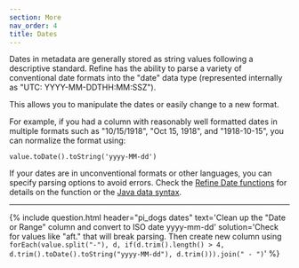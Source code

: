 ```yaml
---
section: More 
nav_order: 4
title: Dates
---
```


Dates in metadata are generally stored as string values following a descriptive standard. 
Refine has the ability to parse a variety of conventional date formats into the "date" data type (represented internally as "UTC: YYYY-MM-DDTHH:MM:SSZ"). 

This allows you to manipulate the dates or easily change to a new format.

For example, if you had a column with reasonably well formatted dates in multiple formats such as "10/15/1918", "Oct 15, 1918", and "1918-10-15", you can normalize the format using:

`value.toDate().toString('yyyy-MM-dd')`

If your dates are in unconventional formats or other languages, you can specify parsing options to avoid errors.
Check the [Refine Date functions](https://openrefine.org/docs/manual/grelfunctions#date-functions) for details on the function or the [Java data syntax](https://docs.oracle.com/javase/8/docs/api/java/text/SimpleDateFormat.html).

------------

{% include question.html header="pi_dogs dates"
text='Clean up the "Date or Range" column and convert to ISO date yyyy-mm-dd'
solution='Check for values like "aft." that will break parsing. Then create new column using  
`forEach(value.split("-"), d, if(d.trim().length() > 4, d.trim().toDate().toString("yyyy-MM-dd"), d.trim())).join(" - ")`' %}
